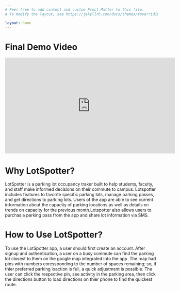 ```yaml
---
# Feel free to add content and custom Front Matter to this file.
# To modify the layout, see https://jekyllrb.com/docs/themes/#overriding-theme-defaults

layout: home
---
```


<h1> Final Demo Video </h1>
<iframe width="560" height="315" src="https://www.youtube.com/embed/dQw4w9WgXcQ" title="YouTube video player" frameborder="0" allow="accelerometer; autoplay; clipboard-write; encrypted-media; gyroscope; picture-in-picture" allowfullscreen></iframe>

<h1> Why LotSpotter? </h1>
LotSpotter is a parking lot occupancy traker built to help students, faculty, and staff make informed decisions on their commute to campus. Lotspotter includes features to favorite specific parking lots, manage parking passes, and get directions to parking lots. Users of the app are able to see current information about the capacity of parking locations as well as details on trends on capacity for the previous month.Lotspotter also allows users to purchas a parking pass from the app and share lot information via SMS.

<h1> How to Use LotSpotter? </h1>
To use the LotSpotter app, a user should first create an account. After signup and authentication, a user on a busy commute can find the parking lot closest to them on the google map integrated into the app. The map had pins with numbers coressponding to the number of spaces remaining; so, if thier preferred parking loaction is full, a quick adjustment is possible. The user can click the respective pin, see activity in the parking area, then click the directions button to load directions on thier phone to find the quickest route.
